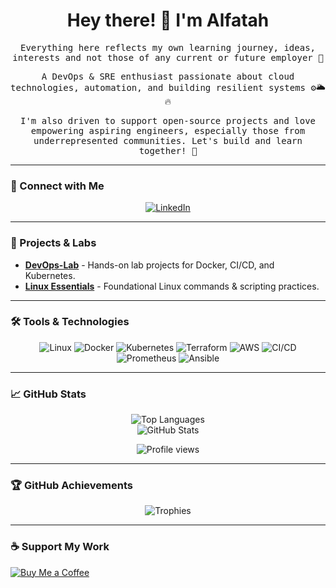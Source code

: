 <div align="center">
  <h1 align="center">Hey there! 👋 I'm Alfatah</h1>
</div>

<div align="center">
  <samp>
    <p>Everything here reflects my own learning journey, ideas, interests and not those of any current or future employer 💭</p>
    <p>A DevOps & SRE enthusiast passionate about cloud technologies, automation, and building resilient systems ⚙️🌥️🔥</p>
    <p>I'm also driven to support open-source projects and love empowering aspiring engineers, especially those from underrepresented communities. Let's build and learn together! 🤝</p>
  </samp>
</div>

---

### 🔗 Connect with Me

<p align="center">
  <a href="https://www.linkedin.com/in/al-fatah/" target="_blank">
    <img src="https://img.shields.io/badge/LinkedIn-%230A66C2.svg?style=for-the-badge&logo=linkedin&logoColor=white" alt="LinkedIn"/>
  </a>
  </a>
</p>

---

### 🚀 Projects & Labs

- **[DevOps-Lab](https://github.com/al-fatah/devops-lab)** - Hands-on lab projects for Docker, CI/CD, and Kubernetes.
- **[Linux Essentials](https://github.com/al-fatah/linux-essentials)** - Foundational Linux commands & scripting practices.

---

### 🛠️ Tools & Technologies

<p align="center">
  <img src="https://img.shields.io/badge/-Linux-FCC624?&logo=Linux&logoColor=black" alt="Linux"/>
  <img src="https://img.shields.io/badge/-Docker-2496ED?&logo=Docker&logoColor=white" alt="Docker"/>
  <img src="https://img.shields.io/badge/-Kubernetes-326CE5?&logo=Kubernetes&logoColor=white" alt="Kubernetes"/>
  <img src="https://img.shields.io/badge/-Terraform-623CE4?&logo=Terraform&logoColor=white" alt="Terraform"/>
  <img src="https://img.shields.io/badge/-AWS-232F3E?&logo=Amazon-AWS&logoColor=white" alt="AWS"/>
  <img src="https://img.shields.io/badge/-CI/CD-FF6C37?&logo=Jenkins&logoColor=white" alt="CI/CD"/>
  <img src="https://img.shields.io/badge/-Prometheus-E6522C?&logo=Prometheus&logoColor=white" alt="Prometheus"/>
  <img src="https://img.shields.io/badge/-Ansible-EE0000?&logo=Ansible&logoColor=white" alt="Ansible"/>
</p>

---

### 📈 GitHub Stats

<p align="center">
  <img align="center" src="https://github-readme-stats.vercel.app/api/top-langs?username=yourusername&show_icons=true&locale=en&layout=compact" alt="Top Languages" />
  <br/>
  <img align="center" src="https://github-readme-stats.vercel.app/api?username=yourusername&show_icons=true&locale=en" alt="GitHub Stats" />
</p>

<p align="center">
  <img src="https://komarev.com/ghpvc/?username=yourusername&color=brightgreen&style=flat" alt="Profile views" />
</p>

---

### 🏆 GitHub Achievements

<p align="center">
  <img src="https://github-profile-trophy.vercel.app/?username=yourusername&margin-w=10&margin-h=10&no-bg=true&no-frame=true" alt="Trophies" />
</p>

---

### ☕ Support My Work

<p align="left">
  <a href="https://buymeacoffee.com/yourusername" target="_blank">
    <img src="https://img.shields.io/badge/Buy%20Me%20a%20Coffee-F7DF1E?style=for-the-badge&logo=buy-me-a-coffee&logoColor=black" alt="Buy Me a Coffee" />
  </a>
</p>
